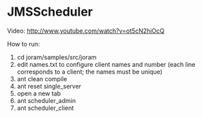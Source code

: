 JMSScheduler
============

Video: http://www.youtube.com/watch?v=ot5cN2hiOcQ

How to run: 

1. cd joram/samples/src/joram
2. edit names.txt to configure client names and number (each line corresponds to a client; the names must be unique)
3. ant clean compile
4. ant reset single_server
5. open a new tab
6. ant scheduler_admin
7. ant scheduler_client